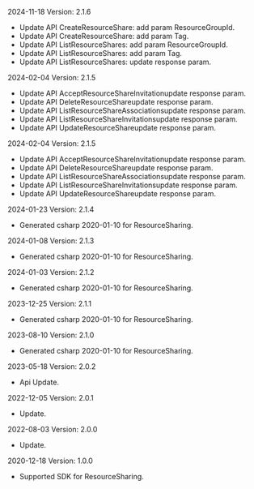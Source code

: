 2024-11-18 Version: 2.1.6
- Update API CreateResourceShare: add param ResourceGroupId.
- Update API CreateResourceShare: add param Tag.
- Update API ListResourceShares: add param ResourceGroupId.
- Update API ListResourceShares: add param Tag.
- Update API ListResourceShares: update response param.


2024-02-04 Version: 2.1.5
- Update API AcceptResourceShareInvitationupdate response param.
- Update API DeleteResourceShareupdate response param.
- Update API ListResourceShareAssociationsupdate response param.
- Update API ListResourceShareInvitationsupdate response param.
- Update API UpdateResourceShareupdate response param.


2024-02-04 Version: 2.1.5
- Update API AcceptResourceShareInvitationupdate response param.
- Update API DeleteResourceShareupdate response param.
- Update API ListResourceShareAssociationsupdate response param.
- Update API ListResourceShareInvitationsupdate response param.
- Update API UpdateResourceShareupdate response param.


2024-01-23 Version: 2.1.4
- Generated csharp 2020-01-10 for ResourceSharing.

2024-01-08 Version: 2.1.3
- Generated csharp 2020-01-10 for ResourceSharing.

2024-01-03 Version: 2.1.2
- Generated csharp 2020-01-10 for ResourceSharing.

2023-12-25 Version: 2.1.1
- Generated csharp 2020-01-10 for ResourceSharing.

2023-08-10 Version: 2.1.0
- Generated csharp 2020-01-10 for ResourceSharing.

2023-05-18 Version: 2.0.2
- Api Update.

2022-12-05 Version: 2.0.1
- Update.

2022-08-03 Version: 2.0.0
- Update.

2020-12-18 Version: 1.0.0
- Supported SDK for ResourceSharing.

